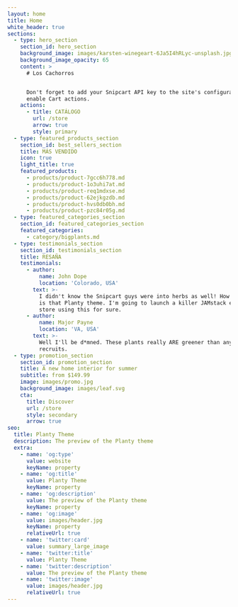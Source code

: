 ```yaml
---
layout: home
title: Home
white_header: true
sections:
  - type: hero_section
    section_id: hero_section
    background_image: images/karsten-winegeart-6Ja5I4hRLyc-unsplash.jpg
    background_image_opacity: 65
    content: >
      # Los Cachorros


      Don't forget to add your Snipcart API key to the site's configuration to
      enable Cart actions.
    actions:
      - title: CATÁLOGO
        url: /store
        arrow: true
        style: primary
  - type: featured_products_section
    section_id: best_sellers_section
    title: MÁS VENDIDO
    icon: true
    light_title: true
    featured_products:
      - products/product-7gcc6h778.md
      - products/product-1o3uhi7at.md
      - products/product-req1mdxse.md
      - products/product-62ejkgzdb.md
      - products/product-hvs0db0bh.md
      - products/product-pzc84r05g.md
  - type: featured_categories_section
    section_id: featured_categories_section
    featured_categories:
      - category/bigplants.md
  - type: testimonials_section
    section_id: testimonials_section
    title: RESAÑA
    testimonials:
      - author:
          name: John Dope
          location: 'Colorado, USA'
        text: >-
          I didn't know the Snipcart guys were into herbs as well! How beautiful
          is that Planty theme. I'm going to launch a killer JAMstack e-commerce
          store using this for sure.
      - author:
          name: Major Payne
          location: 'VA, USA'
        text: >-
          Well I'll be d*mned. These plants really ARE greener than any of my
          recruits.
  - type: promotion_section
    section_id: promotion_section
    title: A new home interior for summer
    subtitle: from $149.99
    image: images/promo.jpg
    background_image: images/leaf.svg
    cta:
      title: Discover
      url: /store
      style: secondary
      arrow: true
seo:
  title: Planty Theme
  description: The preview of the Planty theme
  extra:
    - name: 'og:type'
      value: website
      keyName: property
    - name: 'og:title'
      value: Planty Theme
      keyName: property
    - name: 'og:description'
      value: The preview of the Planty theme
      keyName: property
    - name: 'og:image'
      value: images/header.jpg
      keyName: property
      relativeUrl: true
    - name: 'twitter:card'
      value: summary_large_image
    - name: 'twitter:title'
      value: Planty Theme
    - name: 'twitter:description'
      value: The preview of the Planty theme
    - name: 'twitter:image'
      value: images/header.jpg
      relativeUrl: true
---
```

